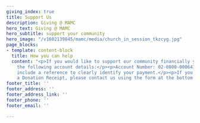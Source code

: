 ```yaml
---
giving_index: true
title: Support Us
description: Giving @ MAMC
hero_text: Giving @ MAMC
hero_subtitle: support your community
hero_image: "/v1602139845/mamc/media/church_in_session_tkzcyg.jpg"
page_blocks:
- template: content-block
  title: How you can help
  content: "<p>If you would like to support our community financially you can use
    the following account details:</p><p>Account Number: 02-0800-0006419-09</p><p>Please
    include a reference to clearly identify your payment.</p><p>If you would like
    a Donation Receipt, please contact us using the form at the bottom of the page.</p>"
footer_title: ''
footer_address: ''
footer_address_link: ''
footer_phone: ''
footer_email: ''

---
```

